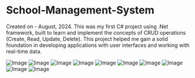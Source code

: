# School-Management-System
Created on - August, 2024.
This was my first C# project using .Net framework, built to learn and implement the concepts of CRUD operations (Create, Read, Update, Delete). This project helped me gain a solid foundation in developing applications with user interfaces and working with real-time data.

![Image](https://github.com/user-attachments/assets/876d42a9-adf3-4cec-8b47-839d5d408c09)
![Image](https://github.com/user-attachments/assets/d24f80b2-64a7-4be4-9df2-e1b8a9c8d201)
![Image](https://github.com/user-attachments/assets/fde51230-566a-4ebe-ac20-be3c3d00caf3)
![Image](https://github.com/user-attachments/assets/6d46d2a3-02de-4262-beb2-76edb350ecda)
![Image](https://github.com/user-attachments/assets/c9f49368-d047-4c19-9de9-f72f5dd23f4e)
![Image](https://github.com/user-attachments/assets/8952eb8d-adb3-4edf-a4c9-82825a5a3c1f)
![Image](https://github.com/user-attachments/assets/ad60f66f-f196-4f93-b8da-d1ab01f6ecb0)
![Image](https://github.com/user-attachments/assets/333b21e4-d1a6-414d-9837-6636929e8afb)
![Image](https://github.com/user-attachments/assets/68adf961-a6ac-462f-b14d-072e45dcebb3)
![Image](https://github.com/user-attachments/assets/13fe59e4-0ebc-428f-b0a2-662b931c4697)
